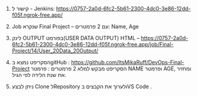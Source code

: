 
1.	קישור ל - Jenkins:
https://0757-2a0d-6fc2-5b61-2300-4dc0-3e86-12dd-f05f.ngrok-free.app/

3.	Job שנקרא Final Project – עם 2 פרמטרים: Name, Age 
4.	לינק OUTPUT בפורמט(USER DATA OUTPUT) HTML – https://0757-2a0d-6fc2-5b61-2300-4dc0-3e86-12dd-f05f.ngrok-free.app/job/Final-Project/14/User_20Data_20Output/ 
5.	הסקריפט נמצא בgitHub : https://github.com/ItsMikaRuff/DevOps-Final-Project
  	הסקריפט מבקש למלא 2 פרמטרים : פרמטר NAME ופרמטר AGE, ומחזיר את שנת הלידה לפי הגיל.
6.	ניתן לבצע Clone לRepository ולערוך את הקבצים בVS Code .
